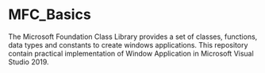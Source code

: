 # MFC_Basics
The Microsoft Foundation Class Library provides a set of classes, functions, data types and constants to create windows applications. This repository contain practical implementation of Window Application in Microsoft Visual Studio 2019.
